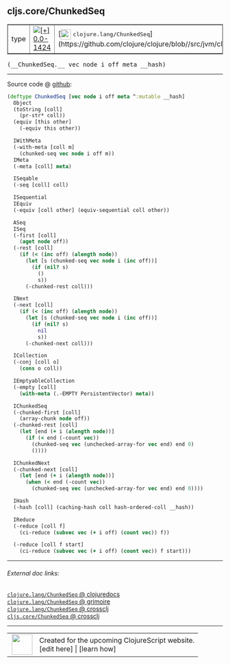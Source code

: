 ## cljs.core/ChunkedSeq



 <table border="1">
<tr>
<td>type</td>
<td><a href="https://github.com/cljsinfo/cljs-api-docs/tree/0.0-1424"><img valign="middle" alt="[+] 0.0-1424" title="Added in 0.0-1424" src="https://img.shields.io/badge/+-0.0--1424-lightgrey.svg"></a> </td>
<td>
[<img height="24px" valign="middle" src="http://i.imgur.com/1GjPKvB.png"> <samp>clojure.lang/ChunkedSeq</samp>](https://github.com/clojure/clojure/blob//src/jvm/clojure/lang/PersistentVector.java)
</td>
</tr>
</table>


 <samp>
(__ChunkedSeq.__ vec node i off meta __hash)<br>
</samp>

---







Source code @ [github](https://github.com/clojure/clojurescript/blob/r3191/src/cljs/cljs/core.cljs#L4782-L4854):

```clj
(deftype ChunkedSeq [vec node i off meta ^:mutable __hash]
  Object
  (toString [coll]
    (pr-str* coll))
  (equiv [this other]
    (-equiv this other))

  IWithMeta
  (-with-meta [coll m]
    (chunked-seq vec node i off m))
  IMeta
  (-meta [coll] meta)

  ISeqable
  (-seq [coll] coll)

  ISequential
  IEquiv
  (-equiv [coll other] (equiv-sequential coll other))

  ASeq
  ISeq
  (-first [coll]
    (aget node off))
  (-rest [coll]
    (if (< (inc off) (alength node))
      (let [s (chunked-seq vec node i (inc off))]
        (if (nil? s)
          ()
          s))
      (-chunked-rest coll)))

  INext
  (-next [coll]
    (if (< (inc off) (alength node))
      (let [s (chunked-seq vec node i (inc off))]
        (if (nil? s)
          nil
          s))
      (-chunked-next coll)))

  ICollection
  (-conj [coll o]
    (cons o coll))

  IEmptyableCollection
  (-empty [coll]
    (with-meta (.-EMPTY PersistentVector) meta))

  IChunkedSeq
  (-chunked-first [coll]
    (array-chunk node off))
  (-chunked-rest [coll]
    (let [end (+ i (alength node))]
      (if (< end (-count vec))
        (chunked-seq vec (unchecked-array-for vec end) end 0)
        ())))

  IChunkedNext
  (-chunked-next [coll]
    (let [end (+ i (alength node))]
      (when (< end (-count vec))
        (chunked-seq vec (unchecked-array-for vec end) end 0))))

  IHash
  (-hash [coll] (caching-hash coll hash-ordered-coll __hash))

  IReduce
  (-reduce [coll f]
    (ci-reduce (subvec vec (+ i off) (count vec)) f))

  (-reduce [coll f start]
    (ci-reduce (subvec vec (+ i off) (count vec)) f start)))
```

<!--
Repo - tag - source tree - lines:

 <pre>
clojurescript @ r3191
└── src
    └── cljs
        └── cljs
            └── <ins>[core.cljs:4782-4854](https://github.com/clojure/clojurescript/blob/r3191/src/cljs/cljs/core.cljs#L4782-L4854)</ins>
</pre>

-->

---



###### External doc links:

[`clojure.lang/ChunkedSeq` @ clojuredocs](http://clojuredocs.org/clojure.lang/ChunkedSeq)<br>
[`clojure.lang/ChunkedSeq` @ grimoire](http://conj.io/store/v1/org.clojure/clojure/1.7.0-beta3/clj/clojure.lang/ChunkedSeq/)<br>
[`clojure.lang/ChunkedSeq` @ crossclj](http://crossclj.info/fun/clojure.lang/ChunkedSeq.html)<br>
[`cljs.core/ChunkedSeq` @ crossclj](http://crossclj.info/fun/cljs.core.cljs/ChunkedSeq.html)<br>

---

 <table>
<tr><td>
<img valign="middle" align="right" width="48px" src="http://i.imgur.com/Hi20huC.png">
</td><td>
Created for the upcoming ClojureScript website.<br>
[edit here] | [learn how]
</td></tr></table>

[edit here]:https://github.com/cljsinfo/cljs-api-docs/blob/master/cljsdoc/cljs.core/ChunkedSeq.cljsdoc
[learn how]:https://github.com/cljsinfo/cljs-api-docs/wiki/cljsdoc-files

<!--

This information was too distracting to show to readers, but I'll leave it
commented here since it is helpful to:

- pretty-print the data used to generate this document
- and show how to retrieve that data



The API data for this symbol:

```clj
{:ns "cljs.core",
 :name "ChunkedSeq",
 :signature ["[vec node i off meta __hash]"],
 :history [["+" "0.0-1424"]],
 :type "type",
 :full-name-encode "cljs.core/ChunkedSeq",
 :source {:code "(deftype ChunkedSeq [vec node i off meta ^:mutable __hash]\n  Object\n  (toString [coll]\n    (pr-str* coll))\n  (equiv [this other]\n    (-equiv this other))\n\n  IWithMeta\n  (-with-meta [coll m]\n    (chunked-seq vec node i off m))\n  IMeta\n  (-meta [coll] meta)\n\n  ISeqable\n  (-seq [coll] coll)\n\n  ISequential\n  IEquiv\n  (-equiv [coll other] (equiv-sequential coll other))\n\n  ASeq\n  ISeq\n  (-first [coll]\n    (aget node off))\n  (-rest [coll]\n    (if (< (inc off) (alength node))\n      (let [s (chunked-seq vec node i (inc off))]\n        (if (nil? s)\n          ()\n          s))\n      (-chunked-rest coll)))\n\n  INext\n  (-next [coll]\n    (if (< (inc off) (alength node))\n      (let [s (chunked-seq vec node i (inc off))]\n        (if (nil? s)\n          nil\n          s))\n      (-chunked-next coll)))\n\n  ICollection\n  (-conj [coll o]\n    (cons o coll))\n\n  IEmptyableCollection\n  (-empty [coll]\n    (with-meta (.-EMPTY PersistentVector) meta))\n\n  IChunkedSeq\n  (-chunked-first [coll]\n    (array-chunk node off))\n  (-chunked-rest [coll]\n    (let [end (+ i (alength node))]\n      (if (< end (-count vec))\n        (chunked-seq vec (unchecked-array-for vec end) end 0)\n        ())))\n\n  IChunkedNext\n  (-chunked-next [coll]\n    (let [end (+ i (alength node))]\n      (when (< end (-count vec))\n        (chunked-seq vec (unchecked-array-for vec end) end 0))))\n\n  IHash\n  (-hash [coll] (caching-hash coll hash-ordered-coll __hash))\n\n  IReduce\n  (-reduce [coll f]\n    (ci-reduce (subvec vec (+ i off) (count vec)) f))\n\n  (-reduce [coll f start]\n    (ci-reduce (subvec vec (+ i off) (count vec)) f start)))",
          :title "Source code",
          :repo "clojurescript",
          :tag "r3191",
          :filename "src/cljs/cljs/core.cljs",
          :lines [4782 4854]},
 :full-name "cljs.core/ChunkedSeq",
 :clj-symbol "clojure.lang/ChunkedSeq"}

```

Retrieve the API data for this symbol:

```clj
;; from Clojure REPL
(require '[clojure.edn :as edn])
(-> (slurp "https://raw.githubusercontent.com/cljsinfo/cljs-api-docs/catalog/cljs-api.edn")
    (edn/read-string)
    (get-in [:symbols "cljs.core/ChunkedSeq"]))
```

-->

